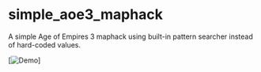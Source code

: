 # simple_aoe3_maphack

A simple Age of Empires 3 maphack using built-in pattern searcher instead of hard-coded values.

[![Demo](https://my.mixtape.moe/viijqt.png)]